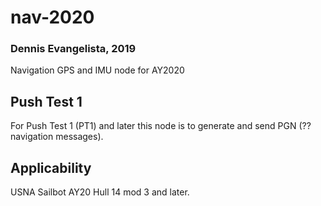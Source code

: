 # nav-2020
### Dennis Evangelista, 2019
Navigation GPS and IMU node for AY2020

## Push Test 1
For Push Test 1 (PT1) and later this node is to generate and send PGN (??navigation messages). 

## Applicability
USNA Sailbot AY20 Hull 14 mod 3 and later.
